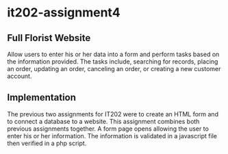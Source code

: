 # it202-assignment4

## Full Florist Website

Allow users to enter his or her data into a form and perform tasks based on the information provided. The tasks include, searching for records, placing an order, updating an order, canceling an order, or creating a new customer account.

## Implementation

The previous two assignments for IT202 were to create an HTML form and to connect a database to a website. This assignment combines both previous assignments together. A form page opens allowing the user to enter his or her information. The information is validated in a javascript file then verified in a php script.
